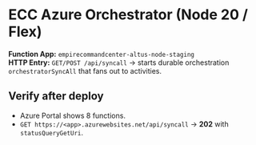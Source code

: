 # ECC Azure Orchestrator (Node 20 / Flex)

**Function App:** `empirecommandcenter-altus-node-staging`  
**HTTP Entry:** `GET/POST /api/syncall` → starts durable orchestration `orchestratorSyncAll` that fans out to activities.

## Verify after deploy
- Azure Portal shows 8 functions.
- `GET https://<app>.azurewebsites.net/api/syncall` → **202** with `statusQueryGetUri`.
